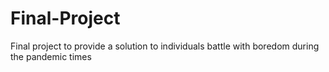 # Final-Project
Final project to provide a solution to individuals battle with boredom during the pandemic times

